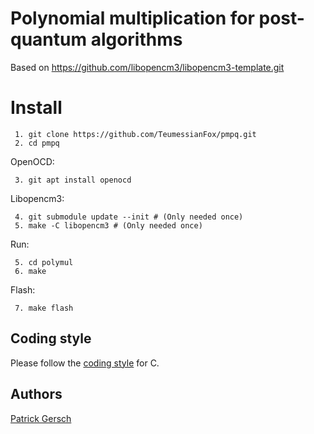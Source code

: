 # Polynomial multiplication for post-quantum algorithms
Based on https://github.com/libopencm3/libopencm3-template.git

# Install
```
 1. git clone https://github.com/TeumessianFox/pmpq.git
 2. cd pmpq
```
OpenOCD:
```
 3. git apt install openocd
```
Libopencm3:
```
 4. git submodule update --init # (Only needed once)
 5. make -C libopencm3 # (Only needed once)
```

Run:
```
 5. cd polymul
 6. make
```

Flash:
```
 7. make flash
```

## Coding style

Please follow the [coding style](https://www.kernel.org/doc/Documentation/process/coding-style.rst) for C.

## Authors

[Patrick Gersch](https://github.com/teumessianfox/)
